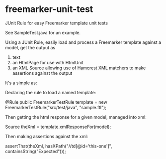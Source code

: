 freemarker-unit-test
====================

JUnit Rule for easy Freemarker template unit tests

See SampleTest.java for an example.

Using a JUnit Rule, easily load and process a Freemarker template against a model, get the output as

1. text
2. an HtmlPage for use with HtmlUnit
3. an XML Source allowing use of Hamcrest XML matchers to make assertions against the output

It's a simple as:

Declaring the rule to load a named template:

@Rule
public FreemarkerTestRule template = new FreemarkerTestRule("src/test/java", "sample.ftl");


Then getting the html response for a given model, managed into xml:

Source theXml = template.xmlResponseFor(model);

Then making assertions against the xml:

assertThat(theXml, hasXPath("//td[@id='this-one']", containsString("Expected")));
